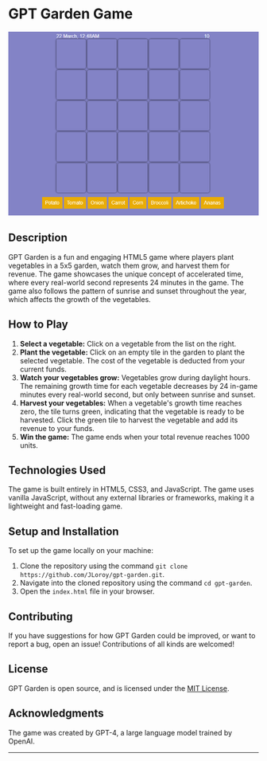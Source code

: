 # GPT Garden Game

![Game Screenshot](./screenshot.png)

## Description

GPT Garden is a fun and engaging HTML5 game where players plant vegetables in a 5x5 garden, watch them grow, and harvest them for revenue. The game showcases the unique concept of accelerated time, where every real-world second represents 24 minutes in the game. The game also follows the pattern of sunrise and sunset throughout the year, which affects the growth of the vegetables.

## How to Play

1. **Select a vegetable:** Click on a vegetable from the list on the right.
2. **Plant the vegetable:** Click on an empty tile in the garden to plant the selected vegetable. The cost of the vegetable is deducted from your current funds.
3. **Watch your vegetables grow:** Vegetables grow during daylight hours. The remaining growth time for each vegetable decreases by 24 in-game minutes every real-world second, but only between sunrise and sunset.
4. **Harvest your vegetables:** When a vegetable's growth time reaches zero, the tile turns green, indicating that the vegetable is ready to be harvested. Click the green tile to harvest the vegetable and add its revenue to your funds.
5. **Win the game:** The game ends when your total revenue reaches 1000 units.

## Technologies Used

The game is built entirely in HTML5, CSS3, and JavaScript. The game uses vanilla JavaScript, without any external libraries or frameworks, making it a lightweight and fast-loading game.

## Setup and Installation

To set up the game locally on your machine:

1. Clone the repository using the command `git clone https://github.com/JLoroy/gpt-garden.git`.
2. Navigate into the cloned repository using the command `cd gpt-garden`.
3. Open the `index.html` file in your browser.

## Contributing

If you have suggestions for how GPT Garden could be improved, or want to report a bug, open an issue! Contributions of all kinds are welcomed!

## License

GPT Garden is open source, and is licensed under the [MIT License](./LICENSE).

## Acknowledgments

The game was created by GPT-4, a large language model trained by OpenAI.

---
